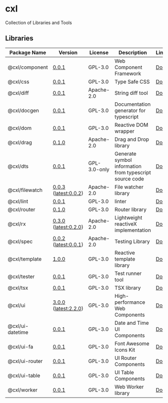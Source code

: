 # cxl

Collection of Libraries and Tools

## Libraries

| Package Name   | Version | License | Description                          | Links                                          |
| -------------- | ------- | ------- | ------------------------------------ | ---------------------------------------------- |
| @cxl/component        | [0.0.1](https://npmjs.com/package/@cxl/component/v/0.0.1) | GPL-3.0 | Web Component Framework       | [Docs](https://cxlio.github.io/cxl/component/0.0.1) |
| @cxl/css        | [0.0.1](https://npmjs.com/package/@cxl/css/v/0.0.1) | GPL-3.0 | Type Safe CSS       | [Docs](https://cxlio.github.io/cxl/css/0.0.1) |
| @cxl/diff        | [0.0.1](https://npmjs.com/package/@cxl/diff/v/0.0.1) | Apache-2.0 | String diff tool       | [Docs](https://cxlio.github.io/cxl/diff/0.0.1) |
| @cxl/docgen        | [0.0.1](https://npmjs.com/package/@cxl/docgen/v/0.0.1) | GPL-3.0 | Documentation generator for typescript       | [Docs](https://cxlio.github.io/cxl/docgen/0.0.1) |
| @cxl/dom        | [0.0.1](https://npmjs.com/package/@cxl/dom/v/0.0.1) | GPL-3.0 | Reactive DOM wrapper       | [Docs](https://cxlio.github.io/cxl/dom/0.0.1) |
| @cxl/drag        | [0.1.0](https://npmjs.com/package/@cxl/drag/v/0.1.0) | Apache-2.0 | Drag and Drop library       | [Docs](https://cxlio.github.io/cxl/drag/0.1.0) |
| @cxl/dts        | [0.0.1](https://npmjs.com/package/@cxl/dts/v/0.0.1) | GPL-3.0-only | Generate symbol information from typescript source code       | [Docs](https://cxlio.github.io/cxl/dts/0.0.1) |
| @cxl/filewatch        | [0.0.3](https://npmjs.com/package/@cxl/filewatch/v/0.0.3) ([latest:0.0.2](https://npmjs.com/package/@cxl/filewatch/v/0.0.2)) | Apache-2.0 | File watcher library       | [Docs](https://cxlio.github.io/cxl/filewatch/0.0.3) |
| @cxl/lint        | [0.0.1](https://npmjs.com/package/@cxl/lint/v/0.0.1) | GPL-3.0 | linter       | [Docs](https://cxlio.github.io/cxl/lint/0.0.1) |
| @cxl/router        | [0.1.0](https://npmjs.com/package/@cxl/router/v/0.1.0) | GPL-3.0 | Router library       | [Docs](https://cxlio.github.io/cxl/router/0.1.0) |
| @cxl/rx        | [0.3.0](https://npmjs.com/package/@cxl/rx/v/0.3.0) ([latest:0.2.0](https://npmjs.com/package/@cxl/rx/v/0.2.0)) | Apache-2.0 | Lightweight reactiveX implementation       | [Docs](https://cxlio.github.io/cxl/rx/0.3.0) |
| @cxl/spec        | [0.0.2](https://npmjs.com/package/@cxl/spec/v/0.0.2) ([latest:0.0.1](https://npmjs.com/package/@cxl/spec/v/0.0.1)) | Apache-2.0 | Testing Library       | [Docs](https://cxlio.github.io/cxl/spec/0.0.2) |
| @cxl/template        | [1.0.0](https://npmjs.com/package/@cxl/template/v/1.0.0) | GPL-3.0 | Reactive template library       | [Docs](https://cxlio.github.io/cxl/template/1.0.0) |
| @cxl/tester        | [0.0.1](https://npmjs.com/package/@cxl/tester/v/0.0.1) | GPL-3.0 | Test runner tool       | [Docs](https://cxlio.github.io/cxl/tester/0.0.1) |
| @cxl/tsx        | [0.0.1](https://npmjs.com/package/@cxl/tsx/v/0.0.1) | GPL-3.0 | TSX library       | [Docs](https://cxlio.github.io/cxl/tsx/0.0.1) |
| @cxl/ui        | [3.0.0](https://npmjs.com/package/@cxl/ui/v/3.0.0) ([latest:2.2.0](https://npmjs.com/package/@cxl/ui/v/2.2.0)) | GPL-3.0 | High-performance Web Components       | [Docs](https://cxlio.github.io/cxl/ui/3.0.0) |
| @cxl/ui-datetime        | [0.0.1](https://npmjs.com/package/@cxl/ui-datetime/v/0.0.1) | GPL-3.0 | Date and Time UI Components       | [Docs](https://cxlio.github.io/cxl/ui-datetime/0.0.1) |
| @cxl/ui-fa        | [0.0.1](https://npmjs.com/package/@cxl/ui-fa/v/0.0.1) | GPL-3.0 | Font Awesome Icons Kit       | [Docs](https://cxlio.github.io/cxl/ui-fa/0.0.1) |
| @cxl/ui-router        | [0.0.1](https://npmjs.com/package/@cxl/ui-router/v/0.0.1) | GPL-3.0 | UI Router Components       | [Docs](https://cxlio.github.io/cxl/ui-router/0.0.1) |
| @cxl/ui-table        | [0.0.1](https://npmjs.com/package/@cxl/ui-table/v/0.0.1) | GPL-3.0 | UI Table Components       | [Docs](https://cxlio.github.io/cxl/ui-table/0.0.1) |
| @cxl/worker        | [0.0.1](https://npmjs.com/package/@cxl/worker/v/0.0.1) | GPL-3.0 | Web Worker library       | [Docs](https://cxlio.github.io/cxl/worker/0.0.1) |
